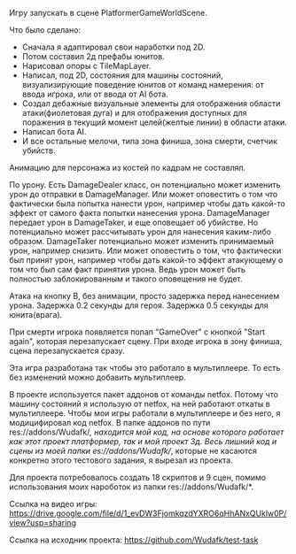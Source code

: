 Игру запускать в сцене PlatformerGameWorldScene.

Что было сделано:
- Сначала я адаптировал свои наработки под 2D.
- Потом составил 2д префабы юнитов.
- Нарисовал опоры с TileMapLayer.
- Написал, под 2D, состояния для машины состояний, визуализирующие поведение юнитов от команд намерения: от ввода игрока, или от ввода от AI бота.
- Создал дебажные визуальные элементы для отображения области атаки(фиолетовая дуга) и для отображения доступных для поражения в текущий момент целей(желтые линии) в области атаки.
- Написал бота AI.
- И все остальные мелочи, типа зона финиша, зона смерти, счетчик убийств.

Анимацию для персонажа из костей по кадрам не составлял.

По урону.
Есть DamageDealer класс, он потенциально может изменить урон до отправки в DamageManager. Или может оповестить о том что фактически была попытка нанести урон, например чтобы дать какой-то эффект от самого факта попытки нанесения урона.
DamageManager передает урон в DamageTaker, и еще оповещает об убийстве. Но потенциально может рассчитывать урон для нанесения каким-либо образом.
DamageTaker потенциально может изменить принимаемый урон, например снизить. Или может оповестить о том, что фактически был принят урон, например чтобы дать какой-то эффект атакующему о том что был сам факт принятия урона. Ведь урон может быть полностью заблокированным и такого оповещения не будет.

Атака на кнопку B, без анимации, просто задержка перед нанесением урона.
Задержка 0.2 секунды для героя.
Задержка 0.5 секунды для юнита(врага).

При смерти игрока появляется попап "GameOver" с кнопкой "Start again", которая перезапускает сцену.
При входе игрока в зону финиша, сцена перезапускается сразу.


Эта игра разработана так чтобы это работало в мультиплеере. То есть без изменений можно добавить мультиплеер.

В проекте используется пакет аддонов от команды netfox. Потому что машину состояний я использую от netfox, на ней работают откаты в мультиплеере.
Чтобы мои игры работали в мультиплеере и без него, я модицифировал код netfox.
В папке аддонов по пути res://addons/Wudafk/*,  находится мой код, на основе которого работает как этот проект платформер, так и мой проект 3д.
Весь лишний код и сцены из моей папки es://addons/Wudafk/*, которые не касаются конкретно этого тестового задания, я вырезал из проекта.

Для проекта потребовалось создать 18 скриптов и 9 сцен, помимо использования моих нароботок из папки res://addons/Wudafk/*.



Ссылка на видео игры:
https://drive.google.com/file/d/1_evDW3FjomkqzdYXRO6qHhANxQUklw0P/view?usp=sharing

Ссылка на исходник проекта:
https://github.com/Wudafk/test-task
